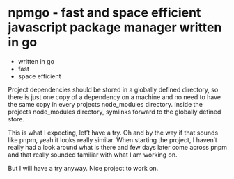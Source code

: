 # npmgo - fast and space efficient javascript package manager written in go

- written in go
- fast
- space efficient

Project dependencies should be stored in a globally defined directory, so there is just one copy of a dependency on a machine and no need to have the same copy in every projects node_modules directory. Inside the projects node_modules directory, symlinks forward to the globally defined store.

This is what I expecting, let’t have a try. Oh and by the way if that sounds like pnpm, yeah it looks really similar. When starting the project, I haven’t really had a look around what is there and few days later come across pnpm and that really sounded familiar with what I am working on. 

But I will have a try anyway. Nice project to work on.
